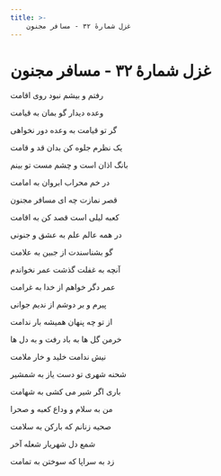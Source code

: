 ```yaml
---
title: >-
    غزل شمارهٔ ۳۲ - مسافر مجنون
---
```

# غزل شمارهٔ ۳۲ - مسافر مجنون

<div class="b" id="bn1"><div class="m1"><p>رفتم و بیشم نبود روی اقامت</p></div>
<div class="m2"><p>وعده دیدار گو بمان به قیامت</p></div></div>
<div class="b" id="bn2"><div class="m1"><p>گر تو قیامت به وعده دور نخواهی</p></div>
<div class="m2"><p>یک نظرم جلوه کن بدان قد و قامت</p></div></div>
<div class="b" id="bn3"><div class="m1"><p>بانگ اذان است و چشم مست تو بینم</p></div>
<div class="m2"><p>در خم محراب ابروان به امامت</p></div></div>
<div class="b" id="bn4"><div class="m1"><p>قصر نمازت چه ای مسافر مجنون</p></div>
<div class="m2"><p>کعبه لیلی است قصد کن به اقامت</p></div></div>
<div class="b" id="bn5"><div class="m1"><p>در همه عالم علم به عشق و جنونی</p></div>
<div class="m2"><p>گو بشناسندت از جبین به علامت</p></div></div>
<div class="b" id="bn6"><div class="m1"><p>آنچه به غفلت گذشت عمر نخواندم</p></div>
<div class="m2"><p>عمر دگر خواهم از خدا به غرامت</p></div></div>
<div class="b" id="bn7"><div class="m1"><p>پیرم و بر دوشم از ندیم جوانی</p></div>
<div class="m2"><p>از تو چه پنهان همیشه بار ندامت</p></div></div>
<div class="b" id="bn8"><div class="m1"><p>خرمن گل ها به باد رفت و به دل ها</p></div>
<div class="m2"><p>نیش ندامت خلید و خار ملامت</p></div></div>
<div class="b" id="bn9"><div class="m1"><p>شحنه شهری تو دست یاز به شمشیر</p></div>
<div class="m2"><p>باری اگر شیر می کشی به شهامت</p></div></div>
<div class="b" id="bn10"><div class="m1"><p>من به سلام و وداع کعبه و صحرا</p></div>
<div class="m2"><p>صحیه زنانم که بارکن به سلامت</p></div></div>
<div class="b" id="bn11"><div class="m1"><p>شمع دل شهریار شعله آخر</p></div>
<div class="m2"><p>زد به سراپا که سوختن به تمامت</p></div></div>
